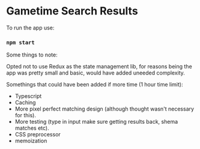 # Gametime Search Results

To run the app use:

### `npm start`

Some things to note:

Opted not to use Redux as the state management lib, for reasons being the app was pretty small and basic, would have added uneeded complexity.

Somethings that could have been added if more time (1 hour time limit):

- Typescript
- Caching
- More pixel perfect matching design (although thought wasn't necessary for this).
- More testing (type in input make sure getting results back, shema matches etc).
- CSS preprocessor
- memoization
